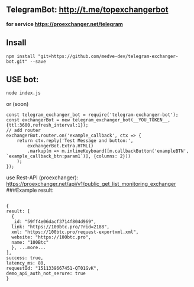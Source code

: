 ## TelegramBot: http://t.me/topexchangerbot
**for service https://proexchanger.net/telegram**

## Insall
```
npm install "git+https://github.com/medve-dev/telegram-exchanger-bot.git" --save
```

## USE bot:
```
node index.js
```
or (soon)
```
const telegram_exchanger_bot = require('telegram-exchanger-bot');
const exchangerBot = new telegram_exchanger_bot(__YOU_TOKEN__,{ttl:3600,refresh_interval:1});
// add router
exchangerBot.router.on('example_callback', ctx => {
    return ctx.reply('Test Message and button:', 
        exchangerBot.Extra.HTML()
        .markup(m => m.inlineKeyboard([m.callbackButton('exampleBTN', `example_callback_btn:param1`)], {columns: 2}))
    );
});

```




use Rest-API (proexchanger): https://proexchanger.net/api/v1/public_get_list_monitoring_exchanger
###Example result:
```

{
result: [
  {
  _id: "59ff4e06dacf3714f804d969",
  link: "https://100btc.pro/?rid=2188",
  xml: "https://100btc.pro/request-exportxml.xml",
  website: "https://100btc.pro",
  name: "100Btc"
  }, ...more...
],
success: true,
latency_ms: 80,
requestId: "1511339667451-QT01GvK",
demo_api_auth_not_serure: true
}
```
